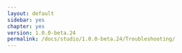 ```yaml
---
layout: default
sidebar: yes
chapter: yes
version: 1.0.0-beta.24
permalink: /docs/studio/1.0.0-beta.24/Troubleshooting/
---
```


